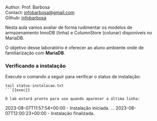 Author: Prof. Barbosa<br>
Contact: infobarbosa@gmail.com<br>
Github: [infobarbosa](https://github.com/infobarbosa)

Nesta aula vamos avaliar de forma rudimentar os modelos de armazenamento InnoDB (linha) e ColumnStore (colunar) disponíveis no MariaDB.

O objetivo desse laboratório é oferecer ao aluno ambiente onde de familiarização com **MariaDB**.

### Verificando a instalação
Execute o comando a seguir para verificar o status de instalação:
```plain
tail status-instalacao.txt
```{{exec}}

O lab estará pronto para uso quando aparecer a última linha:
```
2023-08-07T11:57:54+00:00 - Instalação iniciada.
...
2023-08-07T12:00:23+00:00 - Instalação finalizada.
```
